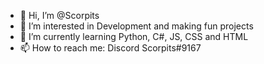 - 👋 Hi, I’m @Scorpits
- 👀 I’m interested in Development and making fun projects
- 🌱 I’m currently learning Python, C#, JS, CSS and HTML
- 📫 How to reach me: Discord Scorpits#9167
<!---
- 💞️ I’m looking to collaborate on ...
--->


<!---
Scorpits/Scorpits is a ✨ special ✨ repository because its `README.md` (this file) appears on your GitHub profile.
You can click the Preview link to take a look at your changes.
--->

